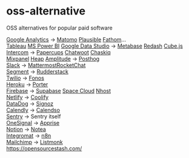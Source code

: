 # oss-alternative
OSS alternatives for popular paid software

[Google Analytics](https://analytics.google.com/analytics/web/) -> [Matomo](https://matomo.org/) [Plausible](https://plausible.io/) [Fathom](https://usefathom.com/)...\
[Tableau](https://www.tableau.com/) [MS Power BI](https://powerbi.microsoft.com/en-us/) [Google Data Studio](https://marketingplatform.google.com/about/data-studio/) -> [Metabase](https://www.metabase.com/) [Redash](https://redash.io/) [Cube.js](https://cube.dev/) \
[Intercom](intercom.com) -> [Papercups](Papercups.io) [Chatwoot](https://www.chatwoot.com/) [Chaskiq](https://chaskiq.io/)\
[Mixpanel](mixpanel.com) [Heap](https://heap.io/) [Amplitude](https://amplitude.com/) -> [Posthog](https://posthog.com/)\
[Slack](slack.com) -> [Mattermost](https://mattermost.com/)[RocketChat](https://rocket.chat/)\
[Segment](https://segment.com/) -> [Rudderstack](https://rudderstack.com/)\
[Twilio](twilio.com) -> [Fonos](https://github.com/fonoster/fonos)\
[Heroku](heroku.com) -> [Porter](https://www.getporter.dev/)\
[Firebase](firebase.google.com) -> [Supabase](https://supabase.io/) [Space Cloud](https://spaceuptech.com/) [Nhost](https://nhost.io/) \
[Netlify](netlify.com) -> [Coolify](https://coollabs.io/coolify)\
[DataDog](https://www.datadoghq.com/) -> [Signoz](https://signoz.io/)\
[Calendly](https://calendly.com/) -> [Calendso](https://calendso.com/) \
[Sentry](https://sentry.io/welcome/) -> Sentry itself \
[OneSignal](https://onesignal.com/) -> [Apprise](https://github.com/caronc/apprise)\
[Notion](Notion.so) -> [Notea](https://cinwell.com/notea/) \
[Integromat](https://www.integromat.com/en) -> [n8n](https://n8n.io/)  \
[Mailchimp](mailchimp.com) -> [Listmonk](https://listmonk.app/)  \
https://opensourcestash.com/                 
     
   
 
 
